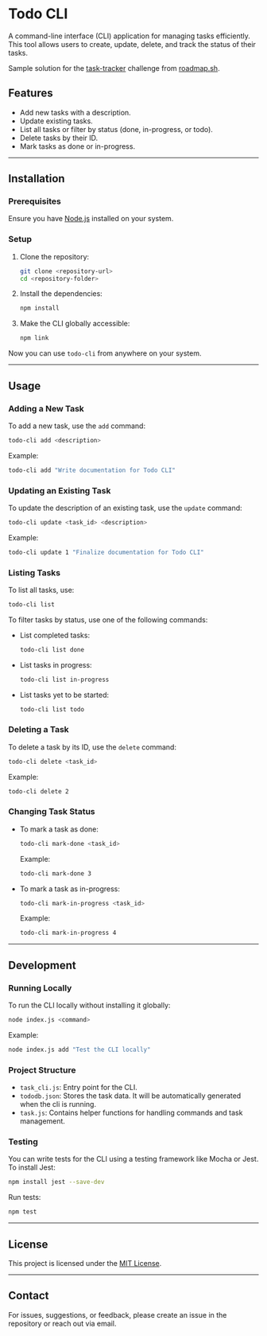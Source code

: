 # Todo CLI

A command-line interface (CLI) application for managing tasks efficiently. This tool allows users to create, update, delete, and track the status of their tasks.

Sample solution for the [task-tracker](https://roadmap.sh/projects/task-tracker) challenge from [roadmap.sh](https://roadmap.sh/).

## Features
- Add new tasks with a description.
- Update existing tasks.
- List all tasks or filter by status (done, in-progress, or todo).
- Delete tasks by their ID.
- Mark tasks as done or in-progress.

---

## Installation

### Prerequisites
Ensure you have [Node.js](https://nodejs.org/) installed on your system.

### Setup
1. Clone the repository:
   ```bash
   git clone <repository-url>
   cd <repository-folder>
   ```
2. Install the dependencies:
   ```bash
   npm install
   ```
3. Make the CLI globally accessible:
   ```bash
   npm link
   ```

Now you can use `todo-cli` from anywhere on your system.

---

## Usage

### Adding a New Task
To add a new task, use the `add` command:
```bash
todo-cli add <description>
```
Example:
```bash
todo-cli add "Write documentation for Todo CLI"
```

### Updating an Existing Task
To update the description of an existing task, use the `update` command:
```bash
todo-cli update <task_id> <description>
```
Example:
```bash
todo-cli update 1 "Finalize documentation for Todo CLI"
```

### Listing Tasks
To list all tasks, use:
```bash
todo-cli list
```
To filter tasks by status, use one of the following commands:
- List completed tasks:
  ```bash
  todo-cli list done
  ```
- List tasks in progress:
  ```bash
  todo-cli list in-progress
  ```
- List tasks yet to be started:
  ```bash
  todo-cli list todo
  ```

### Deleting a Task
To delete a task by its ID, use the `delete` command:
```bash
todo-cli delete <task_id>
```
Example:
```bash
todo-cli delete 2
```

### Changing Task Status
- To mark a task as done:
  ```bash
  todo-cli mark-done <task_id>
  ```
  Example:
  ```bash
  todo-cli mark-done 3
  ```
- To mark a task as in-progress:
  ```bash
  todo-cli mark-in-progress <task_id>
  ```
  Example:
  ```bash
  todo-cli mark-in-progress 4
  ```

---

## Development

### Running Locally
To run the CLI locally without installing it globally:
```bash
node index.js <command>
```
Example:
```bash
node index.js add "Test the CLI locally"
```

### Project Structure
- `task_cli.js`: Entry point for the CLI.
- `tododb.json`: Stores the task data. It will be automatically generated when the cli is running.
- `task.js`: Contains helper functions for handling commands and task management.

### Testing
You can write tests for the CLI using a testing framework like Mocha or Jest. To install Jest:
```bash
npm install jest --save-dev
```
Run tests:
```bash
npm test
```

---


## License
This project is licensed under the [MIT License](LICENSE).

---

## Contact
For issues, suggestions, or feedback, please create an issue in the repository or reach out via email.

